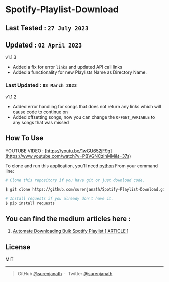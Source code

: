 # Spotify-Playlist-Download
## Last Tested :   `27 July 2023`



## Updated :   `02 April 2023`
v1.1.3
- Added a fix for error `links`  and updated API call links
- Added a functionality for new Playlists Name as Directory Name.

### Last Updated :   `08 March 2023`
v1.1.2
- Added error handling for songs that does not return any links which will cause code to continue on
- Added offsetting songs, now you can change the `OFFSET_VARIABLE`  to any songs that was missed

## How To Use


YOUTUBE VIDEO : [https://youtu.be/1wGU652jF9g](https://www.youtube.com/watch?v=PBVGNCzihMM&t=37s)

To clone and run this application, you'll need [python](https://www.python.org/) 
From your command line:

```bash
# Clone this repository if you have git or just download code.

$ git clone https://github.com/surenjanath/Spotify-Playlist-Download.git

# Install requests if you already don't have it.
$ pip install requests

```

## You can find the medium articles here : 
1. [Automate Downloading Bulk Spotify Playlist [ ARTICLE ]](https://surenjanath.medium.com/automating-spotify-playlist-music-download-spotify-free-version-3ca289bf59f7)


## License

MIT

---

> GitHub [@surenjanath](https://github.com/surenjanath) &nbsp;&middot;&nbsp;
> Twitter [@surenjanath](https://twitter.com/surenjanath)
